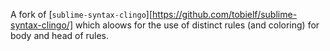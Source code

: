 A fork of [`sublime-syntax-clingo`][https://github.com/tobielf/sublime-syntax-clingo/] which aloows for the use of distinct rules (and coloring) for body and head of rules.